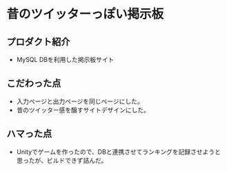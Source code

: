 # 昔のツイッターっぽい掲示板

## プロダクト紹介
- MySQL DBを利用した掲示板サイト

## こだわった点
- 入力ページと出力ページを同じページにした。
- 昔のツイッター感を醸すサイトデザインにした。

## ハマった点
- Unityでゲームを作ったので、DBと連携させてランキングを記録させようと思ったが、ビルドできず詰んだ。
